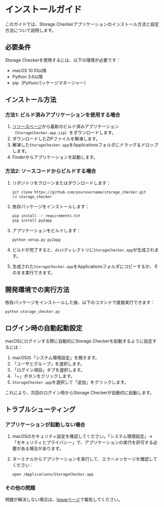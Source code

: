 # インストールガイド

このガイドでは、Storage Checkerアプリケーションのインストール方法と設定方法について説明します。

## 必要条件

Storage Checkerを使用するには、以下の環境が必要です：

- macOS 10.10以降
- Python 3.6以降
- pip（Pythonパッケージマネージャー）

## インストール方法

### 方法1: ビルド済みアプリケーションを使用する場合

1. [リリースページ](https://github.com/yourusername/storage_checker/releases)から最新のビルド済みアプリケーション（`StorageChecker.app.zip`）をダウンロードします。
2. ダウンロードしたZIPファイルを解凍します。
3. 解凍した`StorageChecker.app`をApplicationsフォルダにドラッグ＆ドロップします。
4. Finderからアプリケーションを起動します。

### 方法2: ソースコードからビルドする場合

1. リポジトリをクローンまたはダウンロードします：

   ```bash
   git clone https://github.com/yourusername/storage_checker.git
   cd storage_checker
   ```

2. 依存パッケージをインストールします：

   ```bash
   pip install -r requirements.txt
   pip install py2app
   ```

3. アプリケーションをビルドします：

   ```bash
   python setup.py py2app
   ```

4. ビルドが完了すると、`dist`ディレクトリに`StorageChecker.app`が生成されます。
5. 生成された`StorageChecker.app`をApplicationsフォルダにコピーするか、そのまま実行できます。

## 開発環境での実行方法

依存パッケージをインストールした後、以下のコマンドで直接実行できます：

```bash
python storage_checker.py
```

## ログイン時の自動起動設定

macOSにログインする際に自動的にStorage Checkerを起動するように設定するには：

1. macOSの「システム環境設定」を開きます。
2. 「ユーザとグループ」を選択します。
3. 「ログイン項目」タブを選択します。
4. 「+」ボタンをクリックします。
5. `StorageChecker.app`を選択して「追加」をクリックします。

これにより、次回のログイン時からStorage Checkerが自動的に起動します。

## トラブルシューティング

### アプリケーションが起動しない場合

1. macOSのセキュリティ設定を確認してください。「システム環境設定」→「セキュリティとプライバシー」で、アプリケーションの実行を許可する必要がある場合があります。

2. ターミナルからアプリケーションを実行して、エラーメッセージを確認してください：

   ```bash
   open /Applications/StorageChecker.app
   ```

### その他の問題

問題が解決しない場合は、[Issueページ](https://github.com/yourusername/storage_checker/issues)で報告してください。
